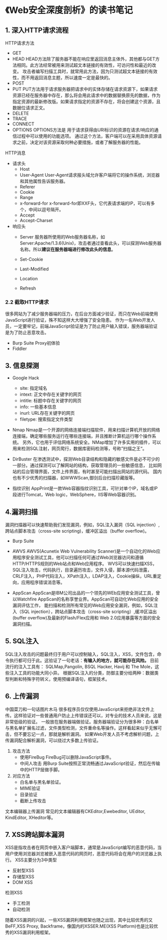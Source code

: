 # 《Web安全深度剖析》的读书笔记
## 1. 深入HTTP请求流程

HTTP请求方法
* GET
* HEAD
HEAD方法除了服务器不能在响应里返回消息主体外，其他都与GET方法相同。此方法经常被用来测试超文本链接的有效性，可访问性和最近的改变。
攻击者编写扫描工具时，就常用此方法，因为只测试超文本链接的有效性，而不用返回消息主题，所以速度一定是最快的。
 * POST
 * PUT
 PUT方法用于请求服务器把请求中的实体存储在请求资源下，如果请求资源已经在服务器中存在，那么将会用此请求中的数据替换原先的数据，作为
 指定资源的最新修改版。如果请求指定的资源不存在，将会创建这个资源，且数据位请求正文。
 * DELETE
 * TRACE
 * CONNECT
 * OPTIONS
 OPTIONS方法是
 用于请求获得由URI标识的资源在请求/响应的通信过程中可以使用的功能选项。
 通过这个方法，客户端可以在采用具体资源请求之前，决定对该资源采取何种必要措施，或者了解服务器的性能。
 
 HTTP消息
 * 请求头
    * Host
    * User-Agent
      User-Agent请求报头域允许客户端将它的操作系统，浏览器和其他属性告诉服务器。
    * Referer
    * Cookie
    * Range
    * x-forward-for
       x-forward-for即XXF头，它代表请求端的IP，可以有多个，中间以逗号隔开。
    * Accept
    * Accept-Charset
* 响应头
   * Server
     服务器所使用的Web服务器名称，如Server:Apache/1.3.6(Unix)，攻击者通过查看此头，可以探测Web服务器名称。所以**建议在服务器端进行修改此头的信息**。

   * Set-Cookie
   * Last-Modified
   * Location
   * Refresh

### 2.2 截取HTTP请求
很多网站为了减少服务器端的压力，在后台方面减少验证，而只在Web前端使用JavaScript进行验证，殊不知这样大大增强了安全隐患。
作为一名Web开发人员，一定要牢记，前端JavaScript验证是为了防止用户输入错误，服务器端验证是为了防止恶意攻击。
* Burp Suite Proxy初体验
* Fiddler

 ## 3. 信息探测
 
 * Google Hack
    * site:  指定域名
    * intext: 正文中存在关键字的网页
    * intitle: 标题中存在关键字的网页
    * info: 一些基本信息
    * inurl: URL存在关键字的网页
    * filetype: 搜索指定文件类型
  
* Nmap
   Nmap是一个开源的网络连接端扫描软件，用来扫描计算机开放的网络连接端，确定哪些服务运行在哪些连接端，并且推断计算机运行哪个操作系统。
另外，它也用于评估网络系统安全。NMap增加了许多实用的插件，可以用来检测SQL注射，网页爬行，数据库密码检测等，号称”扫描之王“。

* DirBuster
 在渗透测试中，探测Web目录结构和隐藏的敏感文件是必不可少的一部分。通过探测可以了解网站的结构，获取管理员的一些敏感信息，
 比如网站的后台管理界面，文件上传界面，有时甚至可能扫描出网站的源代码。
 国内也有不少优秀的扫描器，如WWWScan,御剑后台扫描珍藏版等。
 
 * 指纹识别
 AppPrint是一款Web容器指纹识别工具，可针对单个IP，域名或IP段进行Tomcat，Web logic，WebSphere，IIS等Web容器识别。
 
## 4.漏洞扫描
 
 漏洞扫描器可以快速帮助我们发现漏洞，例如，SQL注入漏洞（SQL injection）,跨站点脚本攻击（cross-site scripting)，缓冲区溢出（buffer overflow)。
 
 * Burp Suite
 * AWVS
  AWVS(Acunetix Web Vulnerability Scanner)是一个自动化的Web应用程序安全测试工具，他可以扫描任何可通过Web浏览器访问和遵循HTTP/HTTPS规则的Web站点和Web应用程序。
 WVS可以快速扫描XSS，SQL注入攻击，代码执行，目录遍历攻击，文件入侵，脚本源代码泄露，CRLF注入，PHP代码注入，XPath注入，LDAP注入，Cookie操纵，URL重定向，应用程序错误消息等。
 
 * AppScan
  AppScan是IBM公司出品的一个领先的WEb应用安全测试工具，曾以Watchfire AppScan的名称享誉业界。AppScan可自动化Web应用的安全漏洞评估工作，
  能扫描和检测所有常见的Web应用安全漏洞，例如，SQL注入（SQL injection），跨站点脚本攻击（cross-site scripting）,缓冲区溢出(buffer overflow)及最新的Flash/Flex应用和
  Web 2.0应用暴露等方面的安全漏洞扫描。
  
  
## 5. SQL注入
  SQL注入攻击的问题最终归于用户可以控制输入，SQL注入，XSS，文件包含，命令执行都可归于此。这验证了一句老话：**有输入的地方，就可能存在风险。**
  目前流行的注入工具有： SQLMap,Pangolin, BSQL Hacker, Havij 和 The Mole，这些注入工具的功能大同小异。
  根据SQL注入的分类，防御主要分给两种：数据类型判断和特殊字符转义，使用预编译语句，框架技术。
  
## 6. 上传漏洞
中国菜刀和一句话图片木马
  很多程序员仅仅使用JavaScript来拒绝非法文件上传。这样验证对一些普通用户防止上传错误还可以，对专业的技术人员来说，这是非常低级的验证。
一般放在服务器端做验证。服务器端验证分为很多种：白名单与黑名单扩展名过滤，文件类型检测，文件重命名等操作。这样看起来似乎无懈可击，但不要忘记一点，那就是解析漏洞。
如果Web开发人员不考虑解析问题，上传漏洞配合解析漏洞，可以绕过大多数上传验证。
1. 攻击方法
    * 使用FireBug
        FireBug可以删除JavaScript事件。
    * 中间人攻击
        用Burp Suite按照正常流畅通过JavaScript验证，然后在传输中的HTTP层做手脚。
2. 对应方法
    * 白名单与黑名单验证。
    * MIME验证
    * 目录验证
    * 截断上传攻击
    
文本编辑器上传漏洞
常见的文本编辑器有CKEditor,Ewebeditor, UEditor, KindEditor, XHeditor等。
 
## 7. XSS跨站脚本漏洞
 XSS是指攻击者在网页中嵌入客户端脚本，通常是JavaScript编写的恶意代码，当用户使用浏览器浏览被嵌入恶意代码的网页时，恶意代码将会在用户的浏览器上执行。
 XSS主要分为3中类型
 * 反射型XSS
 * 存储型XSS
 * DOM XSS
 
检测XSS
* 手工检测
* 自动检测

随着XSS漏洞的兴起，一些XSS漏洞利用框架也随之出现，其中比较优秀的又BeFF,XSS Proxy, Backframe，像国内的XSSER.ME(XSS Platform)也是比较优秀的XSS漏洞利用框架。
 